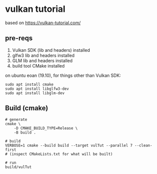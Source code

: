 vulkan tutorial
===============

based on https://vulkan-tutorial.com/

pre-reqs
--------

1.	Vulkan SDK (lib and headers) installed
2.	glfw3 lib and headers installed
3.	GLM lib and headers installed
4.	build tool CMake installed

on ubuntu eoan (19.10), for things other than Vulkan SDK:

```
sudo apt install cmake
sudo apt install libglfw3-dev
sudo apt install libglm-dev
```

Build (cmake)
-------------

```shell
# generate
cmake \
    -D CMAKE_BUILD_TYPE=Release \
    -B build .

# build
VERBOSE=1 cmake --build build --target vulTut --parallel 7 --clean-first
# (inspect CMakeLists.txt for what will be built)

# run
build/vulTut
```
